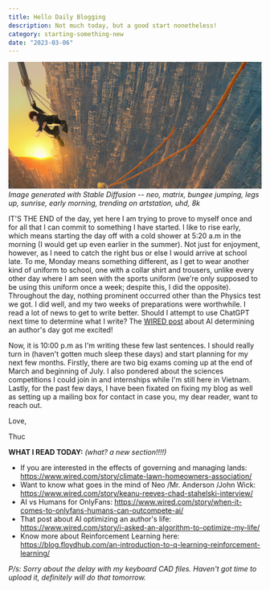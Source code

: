 ```yaml
---
title: Hello Daily Blogging
description: Not much today, but a good start nonetheless!
category: starting-something-new
date: "2023-03-06"
---
```


<p>
    <img src="./cover.png"/>
    <em classname="img-caption">Image generated with Stable Diffusion -- neo, matrix, bungee jumping, legs up, sunrise, early morning, trending on artstation, uhd, 8k</em>
</p>

IT'S THE END of the day, yet here I am trying to prove to myself once and for all that I can commit to something I have started. I like to rise early, which means starting the day off with a cold shower at 5:20 a.m in the morning (I would get up even earlier in the summer). Not just for enjoyment, however, as I need to catch the right bus or else I would arrive at school late. To me, Monday means something different, as I get to wear another kind of uniform to school, one with a collar shirt and trousers, unlike every other day where I am seen with the sports uniform (we're only supposed to be using this uniform once a week; despite this, I did the opposite). Throughout the day, nothing prominent occurred other than the Physics test we got. I did well, and my two weeks of preparations were worthwhile. I read a lot of news to get to write better. Should I attempt to use ChatGPT next time to determine what I write? The [WIRED post](https://www.wired.com/story/i-asked-an-algorithm-to-optimize-my-life/) about AI determining an author's day got me excited!

Now, it is 10:00 p.m as I'm writing these few last sentences. I should really turn in (haven't gotten much sleep these days) and start planning for my next few months. Firstly, there are two big exams coming up at the end of March and beginning of July. I also pondered about the sciences competitions I could join in and internships while I'm still here in Vietnam. Lastly, for the past few days, I have been fixated on fixing my blog as well as setting up a mailing box for contact in case you, my dear reader, want to reach out.

Love,

Thuc

**WHAT I READ TODAY:** *(what? a new section!!!!)*
- If you are interested in the effects of governing and managing lands: https://www.wired.com/story/climate-lawn-homeowners-association/
- Want to know what goes in the mind of Neo /Mr. Anderson /John Wick: https://www.wired.com/story/keanu-reeves-chad-stahelski-interview/
- AI vs Humans for OnlyFans: https://www.wired.com/story/when-it-comes-to-onlyfans-humans-can-outcompete-ai/
- That post about AI optimizing an author's life: https://www.wired.com/story/i-asked-an-algorithm-to-optimize-my-life/
- Know more about Reinforcement Learning here: https://blog.floydhub.com/an-introduction-to-q-learning-reinforcement-learning/

*P/s: Sorry about the delay with my keyboard CAD files. Haven't got time to upload it, definitely will do that tomorrow.*
